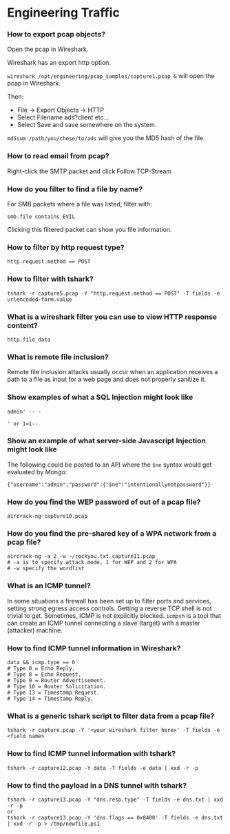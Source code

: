 # Engineering Traffic

### How to export pcap objects?
Open the pcap in Wireshark.

Wireshark has an export http option.

`wireshark /opt/engineering/pcap_samples/capture1.pcap &` will open the pcap in Wireshark.

Then:
* File -> Export Objects -> HTTP
* Select Filename ads?client etc...
* Select Save and save somewhere on the system.

`md5sum /path/you/chose/to/ads` will give you the MD5 hash of the file.

### How to read email from pcap?
Right-click the SMTP packet and click Follow TCP-Stream

### How do you filter to find a file by name?
For SMB packets where a file was listed, filter with:
```
smb.file contains EVIL
```
Clicking this filtered packet can show you file information.

### How to filter by http request type?
```
http.request.method == POST
```

### How to filter with tshark?
```
tshark -r capture5.pcap -Y "http.request.method == POST" -T fields -e urlencoded-form.value
```

### What is a wireshark filter you can use to view HTTP response content?
```
http.file_data
```

### What is remote file inclusion?
Remote file inclusion attacks usually occur when an application receives a path to a file as input for a web page and does not properly sanitize it.

### Show examples of what a SQL Injection might look like
```
admin' -- -

' or 1=1--
```

### Show an example of what server-side Javascript Injection might look like
The following could be posted to an API where the `$ne` syntax would get evaluated by Mongo:
```
{"username":"admin","password":{"$ne":"intentionallynotpassword"}}
```

### How do you find the WEP password of out of a pcap file?
```
aircrack-ng capture10.pcap
```

### How do you find the pre-shared key of a WPA network from a pcap file?
```
aircrack-ng -a 2 -w ~/rockyou.txt capture11.pcap
# -a is to specify attack mode, 1 for WEP and 2 for WPA
# -w specify the wordlist
```

### What is an ICMP tunnel?
In some situations a firewall has been set up to filter ports and services, setting strong egress access controls. Getting a reverse TCP shell is not trivial to get. Sometimes, ICMP is not explicitly blocked. `icmpsh` is a tool that can create an ICMP tunnel connecting a slave (target) with a master (attacker) machine.

### How to find ICMP tunnel information in Wireshark?
```
data && icmp.type == 0
# Type 0 = Echo Reply.
# Type 8 = Echo Request.
# Type 9 = Router Advertisement.
# Type 10 = Router Solicitation.
# Type 13 = Timestamp Request.
# Type 14 = Timestamp Reply.
```

### What is a generic tshark script to filter data from a pcap file?
```
tshark -r capture.pcap -Y '<your wireshark filter here>' -T fields -e <field name>
```

### How to find ICMP tunnel information with tshark?
```
tshark -r capture12.pcap -Y data -T fields -e data | xxd -r -p
```

### How to find the payload in a DNS tunnel with tshark?
```
tshark -r capture13.pcap -Y "dns.resp.type" -T fields -e dns.txt | xxd -r -p
or
tshark -r capture13.pcap -Y 'dns.flags == 0x8400' -T fields -e dns.txt | xxd -r -p > /tmp/newfile.ps1
```

